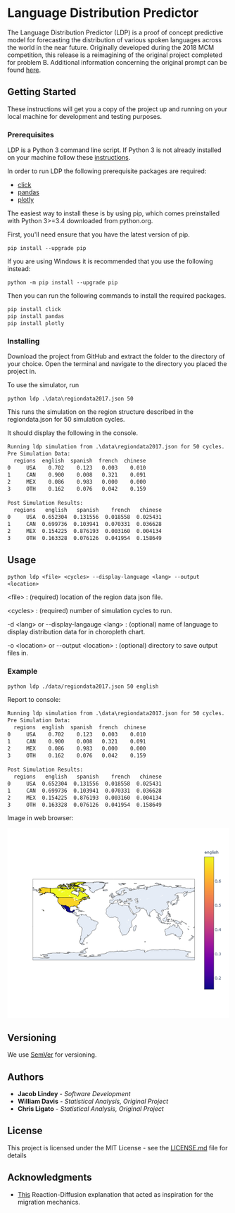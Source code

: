 # Language Distribution Predictor

The Language Distribution Predictor (LDP) is a proof of concept predictive model for forecasting the distribution of various spoken languages across the world in the near future.
Originally developed during the 2018 MCM competition, this release is a reimagining of the original project completed for problem B. Additional information concerning the original prompt can be found [here](https://www.comap.com/undergraduate/contests/mcm/contests/2018/problems/).

## Getting Started

These instructions will get you a copy of the project up and running on your local machine for development and testing purposes.

### Prerequisites

LDP is a Python 3 command line script. If Python 3 is not already installed on your machine follow these [instructions](https://wiki.python.org/moin/BeginnersGuide/Download).

In order to run LDP the following prerequisite packages are required:
- [click](https://click.palletsprojects.com/en/7.x/)
- [pandas](https://pandas.pydata.org/)
- [plotly](https://plot.ly/python/)

The easiest way to install these is by using pip, which comes preinstalled with Python 3>=3.4 downloaded from python.org.

First, you'll need ensure that you have the latest version of pip.
```
pip install --upgrade pip
```
If you are using Windows it is recommended that you use the following instead:
```
python -m pip install --upgrade pip
```
Then you can run the following commands to install the required packages.
```
pip install click
pip install pandas
pip install plotly
```

### Installing

Download the project from GitHub and extract the folder to the directory of your choice.
Open the terminal and navigate to the directory you placed the project in.

To use the simulator, run

```
python ldp .\data\regiondata2017.json 50
```
This runs the simulation on the region structure described in the regiondata.json for 50 simulation cycles.

It should display the following in the console.
```
Running ldp simulation from .\data\regiondata2017.json for 50 cycles.
Pre Simulation Data:
  regions  english  spanish  french  chinese
0     USA    0.702    0.123   0.003    0.010
1     CAN    0.900    0.008   0.321    0.091
2     MEX    0.086    0.983   0.000    0.000
3     OTH    0.162    0.076   0.042    0.159

Post Simulation Results:
  regions   english   spanish    french   chinese
0     USA  0.652304  0.131556  0.018558  0.025431
1     CAN  0.699736  0.103941  0.070331  0.036628
2     MEX  0.154225  0.876193  0.003160  0.004134
3     OTH  0.163328  0.076126  0.041954  0.158649
```

## Usage

```
python ldp <file> <cycles> --display-language <lang> --output <location>
```

\<file>
: (required) location of the region data json file.

\<cycles>
: (required) number of simulation cycles to run.

-d \<lang> or --display-langauge \<lang>
: (optional) name of language to display distribution data for in choropleth chart.

-o \<location> or --output \<location>
: (optional) directory to save output files in.

### Example
```
python ldp ./data/regiondata2017.json 50 english
```
Report to console:
```
Running ldp simulation from .\data\regiondata2017.json for 50 cycles.
Pre Simulation Data:
  regions  english  spanish  french  chinese
0     USA    0.702    0.123   0.003    0.010
1     CAN    0.900    0.008   0.321    0.091
2     MEX    0.086    0.983   0.000    0.000
3     OTH    0.162    0.076   0.042    0.159

Post Simulation Results:
  regions   english   spanish    french   chinese
0     USA  0.652304  0.131556  0.018558  0.025431
1     CAN  0.699736  0.103941  0.070331  0.036628
2     MEX  0.154225  0.876193  0.003160  0.004134
3     OTH  0.163328  0.076126  0.041954  0.158649
```
Image in web browser:

![](/assets/englishplot.png)

## Versioning

We use [SemVer](http://semver.org/) for versioning.

## Authors

* **Jacob Lindey** - *Software Development*
* **William Davis** - *Statistical Analysis, Original Project*
* **Chris Ligato** - *Statistical Analysis, Original Project*

## License

This project is licensed under the MIT License - see the [LICENSE.md](LICENSE.md) file for details

## Acknowledgments

* [This](https://www.karlsims.com/rd.html) Reaction-Diffusion explanation that acted as inspiration for the migration mechanics.
